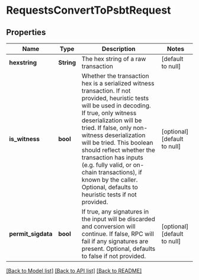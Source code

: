 # RequestsConvertToPsbtRequest

## Properties
Name | Type | Description | Notes
------------ | ------------- | ------------- | -------------
**hexstring** | **String** | The hex string of a raw transaction | [default to null]
**is_witness** | **bool** | Whether the transaction hex is a serialized witness transaction. If not provided, heuristic tests will be used in decoding. If true, only witness deserialization will be tried. If false, only non-witness deserialization will be tried. This boolean should reflect whether the transaction has inputs (e.g. fully valid, or on-chain transactions), if known by the caller. Optional, defaults to heuristic tests if not provided. | [optional] [default to null]
**permit_sigdata** | **bool** | If true, any signatures in the input will be discarded and conversion will continue. If false, RPC will fail if any signatures are present. Optional, defaults to false if not provided. | [optional] [default to null]

[[Back to Model list]](../README.md#documentation-for-models) [[Back to API list]](../README.md#documentation-for-api-endpoints) [[Back to README]](../README.md)


